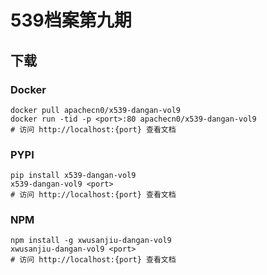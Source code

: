 # 539档案第九期

## 下载

### Docker

```
docker pull apachecn0/x539-dangan-vol9
docker run -tid -p <port>:80 apachecn0/x539-dangan-vol9
# 访问 http://localhost:{port} 查看文档
```

### PYPI

```
pip install x539-dangan-vol9
x539-dangan-vol9 <port>
# 访问 http://localhost:{port} 查看文档
```

### NPM

```
npm install -g xwusanjiu-dangan-vol9
xwusanjiu-dangan-vol9 <port>
# 访问 http://localhost:{port} 查看文档
```